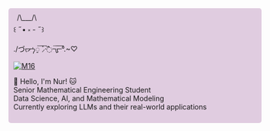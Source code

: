 <div style="background-color: #e0cce0; padding: 10px; border-radius: 5px;">       
&ensp;/\___/\ <br/>
꒰ ˶• ༝ - ˶꒱<br/>
./づᡕᠵ᠊ᡃ࡚ࠢ࠘ ⸝່ࠡࠣ᠊߯᠆ࠣ࠘ᡁࠣ࠘᠊᠊°.~♡︎<br/>

[![M16](![image](https://github.com/user-attachments/assets/0e68fbbe-4b4d-4475-940b-843bf6fdf994)
)](https://open.spotify.com/track/5IuHS16yRB8RKtuR4gAGYG?si=wPoFwuo1S7e6O3CnCTw5xw)





👋 Hello, I'm Nur! 🐱 <br/>
Senior Mathematical Engineering Student <br/>
Data Science, AI, and Mathematical Modeling <br/>
Currently exploring LLMs and their real-world applications <br/>


